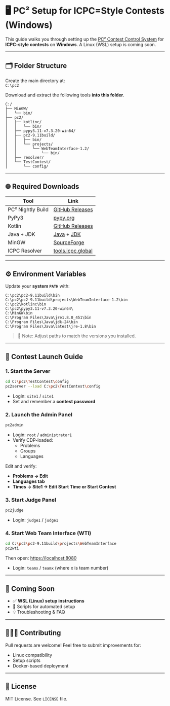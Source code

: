 # 🖥️ PC² Setup for ICPC=Style Contests (Windows)

This guide walks you through setting up the [PC² Contest Control System](https://github.com/pc2ccs) for **ICPC-style contests** on **Windows**. A Linux (WSL) setup is coming soon.

---

## 🗂️ Folder Structure

Create the main directory at:  
`C:\pc2`

Download and extract the following tools **into this folder**.

```
C:/
├── MinGW/
│   └── bin/
├── pc2/
│   ├── kotlinc/
│   │   └── bin/
│   ├── pypy3.11-v7.3.20-win64/
│   ├── pc2-9.11build/
│   │   ├── bin/
│   │   └── projects/
│   │       └── WebTeamInterface-1.2/
│   │           └── bin/
│   ├── resolver/
│   └── TestContest/
│       └── config/
```

---

## 🌐 Required Downloads

| Tool              | Link                                                                 |
|-------------------|----------------------------------------------------------------------|
| PC² Nightly Build | [GitHub Releases](https://github.com/pc2ccs/nightly-builds/tags)    |
| PyPy3             | [pypy.org](https://www.pypy.org/download.html)                      |
| Kotlin            | [GitHub Releases](https://github.com/JetBrains/kotlin/releases)     |
| Java + JDK        | [Java](https://www.java.com/en/download/) + [JDK](https://oracle.com/java/technologies/downloads/#jdk24-windows) |
| MinGW             | [SourceForge](https://sourceforge.net/projects/mingw/)               |
| ICPC Resolver     | [tools.icpc.global](https://tools.icpc.global/resolver/)             |

---

## ⚙️ Environment Variables

Update your **system `PATH`** with:

```
C:\pc2\pc2-9.11build\bin
C:\pc2\pc2-9.11build\projects\WebTeamInterface-1.2\bin
C:\pc2\kotlinc\bin
C:\pc2\pypy3.11-v7.3.20-win64\
C:\MinGW\bin
C:\Program Files\Java\jre1.8.0_451\bin
C:\Program Files\Java\jdk-24\bin
C:\Program Files\Java\latest\jre-1.8\bin
```

> 📝 Note: Adjust paths to match the versions you installed.

---

## 🚀 Contest Launch Guide

### 1. Start the Server

```sh
cd C:\pc2\TestContest\config
pc2server --load C:\pc2\TestContest\config
```

- Login: `site1` / `site1`
- Set and remember a **contest password**

### 2. Launch the Admin Panel

```sh
pc2admin
```

- Login: `root` / `administrator1`
- Verify CDP-loaded:
  - Problems
  - Groups
  - Languages

Edit and verify:
- **Problems → Edit**
- **Languages tab**
- **Times → Site1 → Edit Start Time or Start Contest**

### 3. Start Judge Panel

```sh
pc2judge
```

- Login: `judge1` / `judge1`

### 4. Start Web Team Interface (WTI)

```sh
cd C:\pc2\pc2-9.11build\projects\WebTeamInterface
pc2wti
```

Then open: [https://localhost:8080](https://localhost:8080)

- Login: `teamx` / `teamx` (where x is team number)

---

## 🧭 Coming Soon

- ✅ **WSL (Linux) setup instructions**
- 🔄 Scripts for automated setup
- 💡 Troubleshooting & FAQ

---

## 🧑‍🤝‍🧑 Contributing

Pull requests are welcome! Feel free to submit improvements for:
- Linux compatibility
- Setup scripts
- Docker-based deployment

---

## 📄 License

MIT License. See `LICENSE` file.

